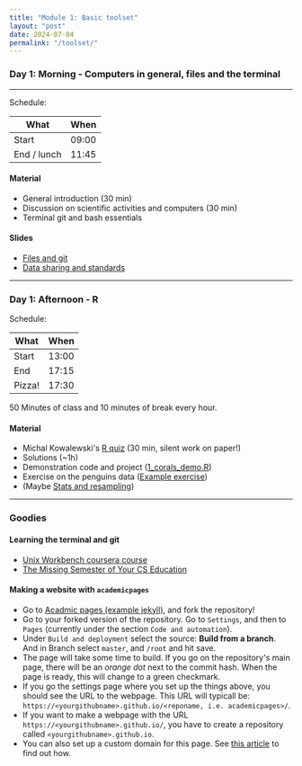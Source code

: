 ```yaml
---
title: "Module 1: Basic toolset"
layout: "post"
date: 2024-07-04
permalink: "/toolset/"
---
```




### Day 1: Morning - Computers in general, files and the terminal

* * *

Schedule:

| What        | When  |
|-------------|-------|
| Start       | 09:00 |
| End / lunch | 11:45 |


#### Material

- General introduction (30 min)
- Discussion on scientific activities and computers (30 min)
- Terminal git and bash essentials



#### Slides

- [Files and git]({{site.baseurl}}/data/1_toolset/2023-08-21_files-git-bash.pdf)
- [Data sharing and standards]({{site.baseurl}}/data/1_toolset/Dunne_data_sharing_standards.pdf)

* * *

### Day 1: Afternoon - R

Schedule:

| What   | When  |
|--------|-------|
| Start  | 13:00 |
| End    | 17:15 |
| Pizza! | 17:30 |

50 Minutes of class and 10 minutes of break every hour.

#### Material

- Michal Kowalewski's [R quiz]({{site.baseurl}}/data/1_toolset/introQuiz.R) (30 min, silent work on paper!) 
- Solutions (~1h)
- Demonstration code and project ([1_corals_demo.R]({{site.baseurl}}/data/1_toolset/1_corals_demo.R))
- Exercise on the penguins data ([Example exercise](https://adamkocsis.github.io/rkheion/Exercises/2023-02-15_penguin_species.html))
- (Maybe [Stats and resampling]({{site.baseurl}}/data/1_toolset/resampling.R))

* * *

### Goodies

#### Learning the terminal and git

- [Unix Workbench coursera course](https://www.coursera.org/learn/unix)
- [The Missing Semester of Your CS Education](https://missing.csail.mit.edu/)

#### Making a website with `academicpages`

- Go to [Acadmic pages (example jekyll)](https://github.com/academicpages/academicpages.github.io), and fork the repository!
- Go to your forked version of the repository. Go to `Settings`, and then to `Pages` (currently under the section `Code and automation`). 
- Under `Build and deployment` select the source: **Build from a branch**. And in Branch select `master`, and `/root` and hit save.
- The page will take some time to build. If you go on the repository's main page, there will be an *orange dot* next to the commit hash. When the page is ready, this will change to a green checkmark. 
- If you go the settings page where you set up the things above, you should see the URL to the webpage. This URL will typicall be: `https://<yourgithubname>.github.io/<reponame, i.e. academicpages>/`.
- If you want to make a webpage with the URL `https://<yourgithubname>.github.io/`, you have to create a repository called `<yourgithubname>.github.io`. 
- You can also set up a custom domain for this page. See [this article](https://docs.github.com/en/pages/configuring-a-custom-domain-for-your-github-pages-site) to find out how. 

